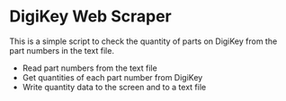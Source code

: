 # DigiKey Web Scraper
This is a simple script to check the quantity of parts on DigiKey from the part numbers in the text file.

* Read part numbers from the text file
* Get quantities of each part number from DigiKey
* Write quantity data to the screen and to a text file
